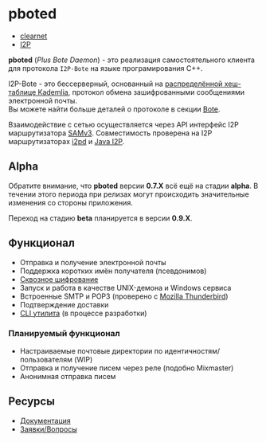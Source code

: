 # pboted

* [clearnet](https://pboted.readthedocs.io/en/latest/)
* [I2P](http://polistern.i2p/pbote/)

**pboted** (_Plus Bote Daemon_) - это реализация самостоятельного клиента для протокола `I2P-Bote` на языке програмирования C++.

I2P-Bote - это бессерверный, основанный на [распределённой хеш-таблице Kademlia](https://ru.wikipedia.org/wiki/%D0%A0%D0%B0%D1%81%D0%BF%D1%80%D0%B5%D0%B4%D0%B5%D0%BB%D1%91%D0%BD%D0%BD%D0%B0%D1%8F_%D1%85%D0%B5%D1%88-%D1%82%D0%B0%D0%B1%D0%BB%D0%B8%D1%86%D0%B0), протокол обмена зашифрованными сообщениями электронной почты.   
Вы можете найти больше деталей о протоколе в секции [Bote](bote/v5/version5.md).

Взаимодействие с сетью осуществляется через API интерфейс I2P маршрутизатора [SAMv3](https://geti2p.net/ru/docs/api/samv3).
Совместимость проверена на I2P маршрутизаторах [i2pd](https://github.com/PurpleI2P/i2pd) и [Java I2P](https://github.com/i2p/i2p.i2p).

## Alpha

Обратите внимание, что **pboted** версии **0.7.X** всё ещё на стадии **alpha**.
В течении этого периода при релизах могут происходить значительные изменения со стороны приложения.

Переход на стадию **beta** планируется в версии **0.9.X**.

## Функционал

- Отправка и получение электронной почты
- Поддержка коротких имён получателя (псевдонимов)
- [Сквозное шифрование](bote/v5/cryptography/)
- Запуск и работа в качестве UNIX-демона и Windows сервиса
- Встроенные SMTP и POP3 (проверено с [Mozilla Thunderbird](https://www.thunderbird.net/en-US/))
- Подтверждение доставки
- [CLI утилита](https://github.com/polistern/pbotectl) (в процессе разработки)

### Планируемый функционал

- Настраиваемые почтовые директории по идентичностям/пользователям (WIP)
- Отправка и получение писем через реле (подобно Mixmaster)
- Анонимная отправка писем

## Ресурсы

- [Документация](https://pboted.readthedocs.io/ru/latest/)
- [Заявки/Вопросы](https://github.com/polistern/pboted/issues)
